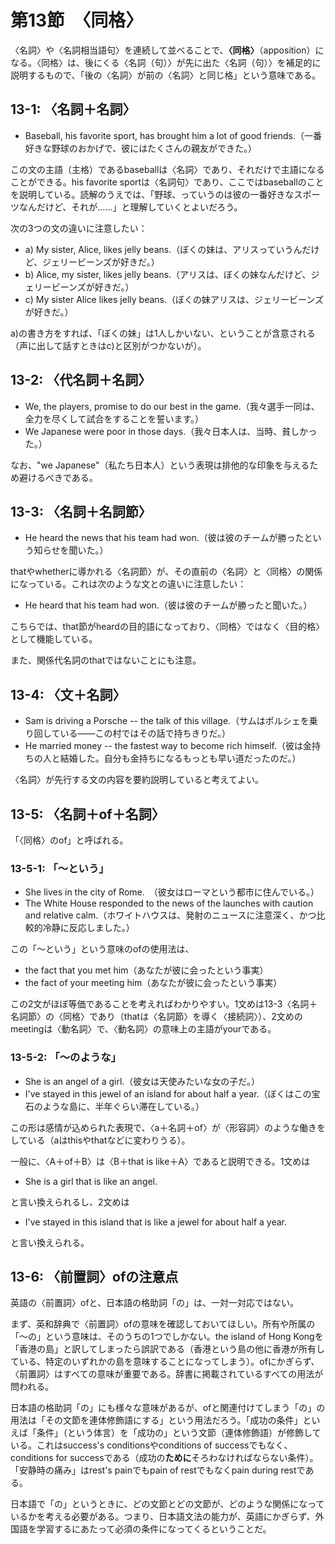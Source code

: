 # 第13節　〈同格〉

〈名詞〉や〈名詞相当語句〉を連続して並べることで、**〈同格〉**（apposition）になる。〈同格〉は、後にくる〈名詞（句）〉が先に出た〈名詞（句）〉を補足的に説明するもので、「後の〈名詞〉が前の〈名詞〉と同じ格」という意味である。

## 13-1: 〈名詞＋名詞〉
- Baseball, his favorite sport, has brought him a lot of good friends.（一番好きな野球のおかげで、彼にはたくさんの親友ができた。）

この文の主語（主格）であるbaseballは〈名詞〉であり、それだけで主語になることができる。his favorite sportは〈名詞句〉であり、ここではbaseballのことを説明している。読解のうえでは、「野球、っていうのは彼の一番好きなスポーツなんだけど、それが……」と理解していくとよいだろう。

次の3つの文の違いに注意したい：

- a) My sister, Alice, likes jelly beans.（ぼくの妹は、アリスっていうんだけど、ジェリービーンズが好きだ。）
- b) Alice, my sister, likes jelly beans.（アリスは、ぼくの妹なんだけど、ジェリービーンズが好きだ。）
- c) My sister Alice likes jelly beans.（ぼくの妹アリスは、ジェリービーンズが好きだ。）

a)の書き方をすれば、「ぼくの妹」は1人しかいない、ということが含意される（声に出して話すときはc)と区別がつかないが）。

## 13-2: 〈代名詞＋名詞〉
- We, the players, promise to do our best in the game.（我々選手一同は、全力を尽くして試合をすることを誓います。）
- We Japanese were poor in those days.（我々日本人は、当時、貧しかった。）

なお、"we Japanese"（私たち日本人）という表現は排他的な印象を与えるため避けるべきである。

## 13-3: 〈名詞＋名詞節〉
- He heard the news that his team had won.（彼は彼のチームが勝ったという知らせを聞いた。）

thatやwhetherに導かれる〈名詞節〉が、その直前の〈名詞〉と〈同格〉の関係になっている。これは次のような文との違いに注意したい：

- He heard that his team had won.（彼は彼のチームが勝ったと聞いた。）

こちらでは、that節がheardの目的語になっており、〈同格〉ではなく〈目的格〉として機能している。

また、関係代名詞のthatではないことにも注意。

## 13-4: 〈文＋名詞〉
- Sam is driving a Porsche -- the talk of this village.（サムはポルシェを乗り回している――この村ではその話で持ちきりだ。）
- He married money -- the fastest way to become rich himself.（彼は金持ちの人と結婚した。自分も金持ちになるもっとも早い道だったのだ。）

〈名詞〉が先行する文の内容を要約説明していると考えてよい。

## 13-5: 〈名詞＋of＋名詞〉
「〈同格〉のof」と呼ばれる。

### 13-5-1: 「～という」
- She lives in the city of Rome.　（彼女はローマという都市に住んでいる。）
- The White House responded to the news of the launches with caution and relative calm.（ホワイトハウスは、発射のニュースに注意深く、かつ比較的冷静に反応しました。）

この「～という」という意味のofの使用法は、

- the fact that you met him（あなたが彼に会ったという事実）
- the fact of your meeting him（あなたが彼に会ったという事実）

この2文がほぼ等価であることを考えればわかりやすい。1文めは13-3〈名詞＋名詞節〉の〈同格〉であり（thatは〈名詞節〉を導く〈接続詞〉）、2文めのmeetingは〈動名詞〉で、〈動名詞〉の意味上の主語がyourである。

### 13-5-2: 「～のような」
- She is an angel of a girl.（彼女は天使みたいな女の子だ。）
- I've stayed in this jewel of an island for about half a year.（ぼくはこの宝石のような島に、半年ぐらい滞在している。）

この形は感情が込められた表現で、〈a＋名詞＋of〉が〈形容詞〉のような働きをしている（aはthisやthatなどに変わりうる）。

一般に、〈A＋of＋B〉は〈B＋that is like＋A〉であると説明できる。1文めは

- She is a girl that is like an angel.

と言い換えられるし、2文めは

- I've stayed in this island that is like a jewel for about half a year.

と言い換えられる。

## 13-6: 〈前置詞〉ofの注意点
英語の〈前置詞〉ofと、日本語の格助詞「の」は、一対一対応ではない。

まず、英和辞典で〈前置詞〉ofの意味を確認しておいてほしい。所有や所属の「～の」という意味は、そのうちの1つでしかない。the island of Hong Kongを「香港の島」と訳してしまったら誤訳である（香港という島の他に香港が所有している、特定のいずれかの島を意味することになってしまう）。ofにかぎらず、〈前置詞〉はすべての意味が重要である。辞書に掲載されているすべての用法が問われる。

日本語の格助詞「の」にも様々な意味があるが、ofと関連付けてしまう「の」の用法は「その文節を連体修飾語にする」という用法だろう。「成功の条件」といえば「条件」（という体言）を「成功の」という文節（連体修飾語）が修飾している。これはsuccess's conditionsやconditions of successでもなく、conditions for successである（成功の**ために**そろわなければならない条件）。「安静時の痛み」はrest's painでもpain of restでもなくpain during restである。

日本語で「の」というときに、どの文節とどの文節が、どのような関係になっているかを考える必要がある。つまり、日本語文法の能力が、英語にかぎらず、外国語を学習するにあたって必須の条件になってくるということだ。
